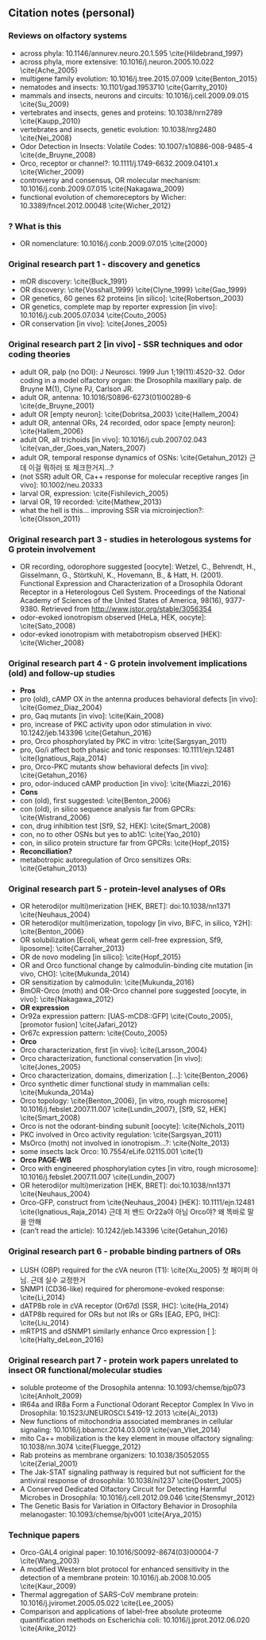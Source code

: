 ## Citation notes (personal)

### Reviews on olfactory systems
* across phyla: 10.1146/annurev.neuro.20.1.595 \cite{Hildebrand_1997}
* across phyla, more extensive: 10.1016/j.neuron.2005.10.022 \cite{Ache_2005}
* multigene family evolution: 10.1016/j.tree.2015.07.009 \cite{Benton_2015}
* nematodes and insects: 10.1101/gad.1953710 \cite{Garrity_2010}
* mammals and insects, neurons and circuits: 10.1016/j.cell.2009.09.015 \cite{Su_2009}
* vertebrates and insects, genes and proteins: 10.1038/nrn2789 \cite{Kaupp_2010}
* vertebrates and insects, genetic evolution: 10.1038/nrg2480 \cite{Nei_2008}
* Odor Detection in Insects: Volatile Codes: 10.1007/s10886-008-9485-4 \cite{de_Bruyne_2008}
* Orco, receptor or channel?: 10.1111/j.1749-6632.2009.04101.x \cite{Wicher_2009}
* controversy and consensus, OR molecular mechanism: 10.1016/j.conb.2009.07.015 \cite{Nakagawa_2009}
* functional evolution of chemoreceptors by Wicher: 10.3389/fncel.2012.00048 \cite{Wicher_2012}

### ? What is this
* OR nomenclature: 10.1016/j.conb.2009.07.015 \cite{2000}

### Original research part 1 - discovery and genetics
* mOR discovery: \cite{Buck_1991}
* OR discovery: \cite{Vosshall_1999} \cite{Clyne_1999} \cite{Gao_1999}
* OR genetics, 60 genes 62 proteins [in silico]: \cite{Robertson_2003}
* OR genetics, complete map by reporter expression [in vivo]: 10.1016/j.cub.2005.07.034 \cite{Couto_2005}
* OR conservation [in vivo]: \cite{Jones_2005}

### Original research part 2 [in vivo] - SSR techniques and odor coding theories
* adult OR, palp (no DOI): J Neurosci. 1999 Jun 1;19(11):4520-32. Odor coding in a model olfactory organ: the Drosophila maxillary palp. de Bruyne M(1), Clyne PJ, Carlson JR.
* adult OR, antenna: 10.1016/S0896-6273(01)00289-6 \cite{de_Bruyne_2001}
* adult OR [empty neuron]: \cite{Dobritsa_2003} \cite{Hallem_2004}
* adult OR, antennal ORs, 24 recorded, odor space [empty neuron]: \cite{Hallem_2006}
* adult OR, all trichoids [in vivo]: 10.1016/j.cub.2007.02.043 \cite{van_der_Goes_van_Naters_2007}
* adult OR, temporal response dynamics of OSNs: \cite{Getahun_2012} 근데 이걸 뭐하러 또 체크한거지…?
* (not SSR) adult OR, Ca++ response for molecular receptive ranges [in vivo]: 10.1002/neu.20333
* larval OR, expression: \cite{Fishilevich_2005}
* larval OR, 19 recorded: \cite{Mathew_2013}
* what the hell is this... improving SSR via microinjection?: \cite{Olsson_2011}

### Original research part 3 - studies in heterologous systems for G protein involvement
* OR recording, odorophore suggested [oocyte]: Wetzel, C., Behrendt, H., Gisselmann, G., Störtkuhl, K., Hovemann, B., & Hatt, H. (2001). Functional Expression and Characterization of a Drosophila Odorant Receptor in a Heterologous Cell System. Proceedings of the National Academy of Sciences of the United States of America, 98(16), 9377-9380. Retrieved from http://www.jstor.org/stable/3056354
* odor-evoked ionotropism observed [HeLa, HEK, oocyte]: \cite{Sato_2008}
* odor-evked ionotropism with metabotropism observed [HEK]: \cite{Wicher_2008}

### Original research part 4 - G protein involvement implications (old) and follow-up studies
* **Pros**
* pro (old), cAMP OX in the antenna produces behavioral defects [in vivo]: \cite{Gomez_Diaz_2004}
* pro, Gaq mutants [in vivo]: \cite{Kain_2008}
* pro, increase of PKC activity upon odor stimulation in vivo: 10.1242/jeb.143396 \cite{Getahun_2016}
* pro, Orco phosphorylated by PKC in vitro: \cite{Sargsyan_2011}
* pro, Go/i affect both phasic and tonic responses: 10.1111/ejn.12481 \cite{Ignatious_Raja_2014}
* pro, Orco-PKC mutants show behavioral defects [in vivo]: \cite{Getahun_2016}
* pro, odor-induced cAMP production [in vivo]: \cite{Miazzi_2016}
* **Cons**
* con (old), first suggested: \cite{Benton_2006}
* con (old), in silico sequence analysis far from GPCRs: \cite{Wistrand_2006}
* con, drug inhibition test [Sf9, S2, HEK]: \cite{Smart_2008}
* con, no to other OSNs but yes to ab1C: \cite{Yao_2010}
* con, in silico protein structure far from GPCRs: \cite{Hopf_2015}
* **Reconciliation?**
* metabotropic autoregulation of Orco sensitizes ORs: \cite{Getahun_2013}

### Original research part 5 - protein-level analyses of ORs
* OR heterodi(or multi)merization [HEK, BRET]: doi:10.1038/nn1371 \cite{Neuhaus_2004}
* OR heterodi(or multi)merization, topology [in vivo, BiFC, in silico, Y2H]: \cite{Benton_2006}
* OR solubilization [Ecoli, wheat germ cell-free expression, Sf9, liposome]: \cite{Carraher_2013}
* OR de novo modeling [in silico]: \cite{Hopf_2015}
* OR and Orco functional change by calmodulin-binding cite mutation [in vivo, CHO]: \cite{Mukunda_2014}
* OR sensitization by calmodulin: \cite{Mukunda_2016}
* BmOR-Orco (moth) and OR-Orco channel pore suggested [oocyte, in vivo]: \cite{Nakagawa_2012}
* **OR expression**
* Or92a expression pattern: [UAS-mCD8::GFP] \cite{Couto_2005}, [promotor fusion] \cite{Jafari_2012}
* Or67c expression pattern: \cite{Couto_2005}
* **Orco**
* Orco characterization, first [in vivo]: \cite{Larsson_2004}
* Orco characterization, functional conservation [in vivo]: \cite{Jones_2005}
* Orco characterization, domains, dimerization [...]: \cite{Benton_2006}
* Orco synthetic dimer functional study in mammalian cells: \cite{Mukunda_2014a}
* Orco topology: \cite{Benton_2006}, [in vitro, rough microsome] 10.1016/j.febslet.2007.11.007 \cite{Lundin_2007}, [Sf9, S2, HEK] \cite{Smart_2008}
* Orco is not the odorant-binding subunit [oocyte]: \cite{Nichols_2011}
* PKC involved in Orco activity regulation: \cite{Sargsyan_2011}
* MsOrco (moth) not involved in ionotropism...?: \cite{Nolte_2013}
* some insects lack Orco: 10.7554/eLife.02115.001 \cite{1}
* **Orco PAGE-WB**
* Orco with engineered phosphorylation cytes [in vitro, rough microsome]: 10.1016/j.febslet.2007.11.007 \cite{Lundin_2007}
* OR heterodi(or multi)merization [HEK, BRET]: doi:10.1038/nn1371 \cite{Neuhaus_2004}
* Orco-GFP, construct from \cite{Neuhaus_2004} [HEK]: 10.1111/ejn.12481 \cite{Ignatious_Raja_2014} 근데 저 밴드 Or22a야 아님 Orco야? 왜 똑바로 말을 안해
* (can’t read the article): 10.1242/jeb.143396 \cite{Getahun_2016}

### Original research part 6 - probable binding partners of ORs
* LUSH (OBP) required for the cVA neuron (T1): \cite{Xu_2005} 첫 페이퍼 아님. 근데 실수 교정한거
* SNMP1 (CD36-like) required for pheromone-evoked response: \cite{Li_2014}
* dATP8b role in cVA receptor (Or67d) [SSR, IHC]: \cite{Ha_2014}
* dATP8b required for ORs but not IRs or GRs [EAG, EPG, IHC]: \cite{Liu_2014}
* mRTP1S and dSNMP1 similarly enhance Orco expression [ ]: \cite{Halty_deLeon_2016}

### Original research part 7 - protein work papers unrelated to insect OR functional/molecular studies
* soluble proteome of the Drosophila antenna: 10.1093/chemse/bjp073 \cite{Anholt_2009}
* IR64a and IR8a Form a Functional Odorant Receptor Complex In Vivo in Drosophila: 10.1523/JNEUROSCI.5419-12.2013 \cite{Ai_2013}
* New functions of mitochondria associated membranes in cellular signaling: 10.1016/j.bbamcr.2014.03.009 \cite{van_Vliet_2014}
* mito Ca++ mobilization is the key element in mouse olfactory signaling: 10.1038/nn.3074 \cite{Fluegge_2012}
* Rab proteins as membrane organizers: 10.1038/35052055 \cite{Zerial_2001}
* The Jak-STAT signaling pathway is required but not sufficient for the antiviral response of drosophila: 10.1038/ni1237 \cite{Dostert_2005}
* A Conserved Dedicated Olfactory Circuit for Detecting Harmful Microbes in Drosophila: 10.1016/j.cell.2012.09.046 \cite{Stensmyr_2012}
* The Genetic Basis for Variation in Olfactory Behavior in Drosophila melanogaster: 10.1093/chemse/bjv001 \cite{Arya_2015}

### Technique papers
* Orco-GAL4 original paper: 10.1016/S0092-8674(03)00004-7 \cite{Wang_2003}
* A modified Western blot protocol for enhanced sensitivity in the detection of a membrane protein: 10.1016/j.ab.2008.10.005 \cite{Kaur_2009}
* Thermal aggregation of SARS-CoV membrane protein: 10.1016/j.jviromet.2005.05.022 \cite{Lee_2005}
* Comparison and applications of label-free absolute proteome quantification methods on Escherichia coli: 10.1016/j.jprot.2012.06.020 \cite{Arike_2012}